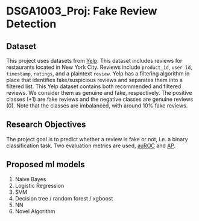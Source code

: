 # DSGA1003_Proj: Fake Review Detection

## Dataset

This project uses datasets from [Yelp](https://worksheets.codalab.org/worksheets/0x33171fbfe67049fd9b0d61962c1d05ff).
This dataset includes reviews for restaurants located in New York City. Reviews include `product_id`, `user id`, `timestamp`, `ratings`, and a plaintext `review`. Yelp has a filtering algorithm in place that identifies fake/suspicious reviews and separates them into a filtered list. This Yelp dataset contains both recommended and filtered reviews. We consider them as genuine and fake, respectively. The positive classes (+1) are fake reviews and the negative classes are genuine reviews (0). Note that the classes are imbalanced, with around 10% fake reviews.

## Research Objectives
The project goal is to predict whether a review is fake or not, i.e. a binary classification task. Two evaluation metrics are used, [auROC](https://scikit-learn.org/stable/modules/generated/sklearn.metrics.roc_auc_score.html) and [AP](https://scikit-learn.org/stable/modules/generated/sklearn.metrics.average_precision_score.html#sklearn.metrics.average_precision_score).

## Proposed ml models
1. Naive Bayes
2. Logistic Regression
3. SVM
4. Decision tree / random forest / xgboost
5. NN
6. Novel Algorithm
